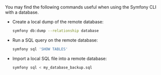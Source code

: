 You may find the following commands useful when using the Symfony CLI with a database.

-   Create a local dump of the remote database:
  
    ```bash
    symfony db:dump --relationship database
    ```

-   Run a SQL query on the remote database:

    ```bash
    symfony sql 'SHOW TABLES'
    ```

-   Import a local SQL file into a remote database:

    ```bash
    symfony sql < my_database_backup.sql
    ```
